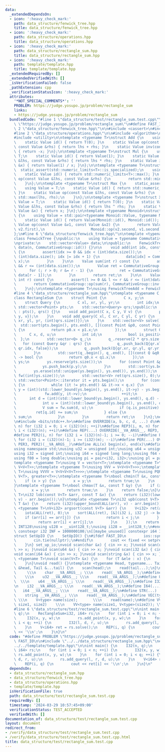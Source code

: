 ```yaml
---
data:
  _extendedDependsOn:
  - icon: ':heavy_check_mark:'
    path: data_structure/fenwick_tree.hpp
    title: data_structure/fenwick_tree.hpp
  - icon: ':heavy_check_mark:'
    path: data_structure/operations.hpp
    title: data_structure/operations.hpp
  - icon: ':heavy_check_mark:'
    path: data_structure/rectangle_sum.hpp
    title: data_structure/rectangle_sum.hpp
  - icon: ':heavy_check_mark:'
    path: template/template.hpp
    title: template/template.hpp
  _extendedRequiredBy: []
  _extendedVerifiedWith: []
  _isVerificationFailed: false
  _pathExtension: cpp
  _verificationStatusIcon: ':heavy_check_mark:'
  attributes:
    '*NOT_SPECIAL_COMMENTS*': ''
    PROBLEM: https://judge.yosupo.jp/problem/rectangle_sum
    links:
    - https://judge.yosupo.jp/problem/rectangle_sum
  bundledCode: "#line 1 \"data_structure/test/rectangle_sum.test.cpp\"\n#define PROBLEM\
    \ \"https://judge.yosupo.jp/problem/rectangle_sum\"\n#define FAST_IO\n\n#line\
    \ 2 \"data_structure/fenwick_tree.hpp\"\n\n#include <cassert>\n#include <vector>\n\
    #line 2 \"data_structure/operations.hpp\"\n\n#include <algorithm>\n#include <limits>\n\
    #include <utility>\n\ntemplate <typename T>\nstruct Add {\n    using Value = T;\n\
    \    static Value id() { return T(0); }\n    static Value op(const Value &lhs,\
    \ const Value &rhs) { return lhs + rhs; }\n    static Value inv(const Value &x)\
    \ { return -x; }\n};\n\ntemplate <typename T>\nstruct Mul {\n    using Value =\
    \ T;\n    static Value id() { return Value(1); }\n    static Value op(const Value\
    \ &lhs, const Value &rhs) { return lhs * rhs; }\n    static Value inv(const Value\
    \ &x) { return Value(1) / x; }\n};\n\ntemplate <typename T>\nstruct Min {\n  \
    \  static_assert(std::numeric_limits<T>::is_specialized);\n    using Value = T;\n\
    \    static Value id() { return std::numeric_limits<T>::max(); }\n    static Value\
    \ op(const Value &lhs, const Value &rhs) {\n        return std::min(lhs, rhs);\n\
    \    }\n};\n\ntemplate <typename T>\nstruct Max {\n    static_assert(std::numeric_limits<T>::is_specialized);\n\
    \    using Value = T;\n    static Value id() { return std::numeric_limits<Value>::min();\
    \ }\n    static Value op(const Value &lhs, const Value &rhs) {\n        return\
    \ std::max(lhs, rhs);\n    }\n};\n\ntemplate <typename T>\nstruct Xor {\n    using\
    \ Value = T;\n    static Value id() { return T(0); }\n    static Value op(const\
    \ Value &lhs, const Value &rhs) { return lhs ^ rhs; }\n    static Value inv(const\
    \ Value &x) { return x; }\n};\n\ntemplate <typename Monoid>\nstruct Reversible\
    \ {\n    using Value = std::pair<typename Monoid::Value, typename Monoid::Value>;\n\
    \    static Value id() { return Value(Monoid::id(), Monoid::id()); }\n    static\
    \ Value op(const Value &v1, const Value &v2) {\n        return Value(Monoid::op(v1.first,\
    \ v2.first),\n                     Monoid::op(v2.second, v1.second));\n    }\n\
    };\n#line 6 \"data_structure/fenwick_tree.hpp\"\n\ntemplate <typename CommutativeGroup>\n\
    class FenwickTree {\npublic:\n    using Value = typename CommutativeGroup::Value;\n\
    \nprivate:\n    std::vector<Value> data;\n\npublic:\n    FenwickTree(int n) :\
    \ data(n, CommutativeGroup::id()) {}\n\n    void add(int idx, const Value &x)\
    \ {\n        assert(idx >= 0 && idx < (int)data.size());\n        for (; idx <\
    \ (int)data.size(); idx |= idx + 1) {\n            data[idx] = CommutativeGroup::op(data[idx],\
    \ x);\n        }\n    }\n\n    Value sum(int r) const {\n        assert(r >= 0\
    \ && r <= (int)data.size());\n        Value ret = CommutativeGroup::id();\n  \
    \      for (; r > 0; r &= r - 1) {\n            ret = CommutativeGroup::op(ret,\
    \ data[r - 1]);\n        }\n        return ret;\n    }\n\n    Value sum(int l,\
    \ int r) const {\n        assert(l >= 0 && l <= r && r <= (int)data.size());\n\
    \        return CommutativeGroup::op(sum(r), CommutativeGroup::inv(sum(l)));\n\
    \    }\n};\n\ntemplate <typename T>\nusing FenwickTreeAdd = FenwickTree<Add<T>>;\n\
    #line 4 \"data_structure/rectangle_sum.hpp\"\ntemplate <typename C, typename V>\n\
    class RectangleSum {\n    struct Point {\n        C x, y;\n        V v;\n    };\n\
    \    struct Query {\n        C xl, xr, yl, yr;\n        int idx;\n    };\n   \
    \ std::vector<Point> pts;\n    std::vector<Query> qrs;\npublic:\n    RectangleSum()\
    \ : pts(), qrs() {}\n    void add_point(C x, C y, V v) {\n        pts.emplace_back(Point{x,\
    \ y, v});\n    }\n    void add_query(C xl, C xr, C yl, C yr) {\n        qrs.emplace_back(Query{xl,\
    \ xr, yl, yr, (int)qrs.size()});\n    }\n    std::vector<V> solve() {\n      \
    \  std::sort(pts.begin(), pts.end(), [](const Point &p0, const Point &p1) -> bool\
    \ {\n            return p0.x < p1.x;\n        });\n        struct Q {\n      \
    \      C x, d, u;\n            int id;\n            bool is_positive;\n      \
    \  };\n        std::vector<Q> q_;\n        q_.reserve(2 * qrs.size());\n     \
    \   for (const Query &qr : qrs) {\n            q_.push_back(Q{qr.xl, qr.yl, qr.yr,\
    \ qr.idx, false});\n            q_.push_back(Q{qr.xr, qr.yl, qr.yr, qr.idx, true});\n\
    \        }\n        std::sort(q_.begin(), q_.end(), [](const Q &q0, const Q &q1)\
    \ -> bool {\n            return q0.x < q1.x;\n        });\n        std::vector<C>\
    \ ys;\n        ys.reserve(pts.size());\n        for (const Point &p : pts) {\n\
    \            ys.push_back(p.y);\n        }\n        std::sort(ys.begin(), ys.end());\n\
    \        ys.erase(std::unique(ys.begin(), ys.end()), ys.end());\n        FenwickTreeAdd<V>\
    \ fw((int)ys.size());\n        std::vector<V> ret(qrs.size(), 0);\n        typename\
    \ std::vector<Point>::iterator it = pts.begin();\n        for (const Q &q : q_)\
    \ {\n            while (it != pts.end() && it->x < q.x) {\n                int\
    \ y = (int)(std::lower_bound(ys.begin(), ys.end(), it->y) - ys.begin());\n   \
    \             fw.add(y, it->v);\n                ++it;\n            }\n      \
    \      int d = (int)(std::lower_bound(ys.begin(), ys.end(), q.d) - ys.begin());\n\
    \            int u = (int)(std::lower_bound(ys.begin(), ys.end(), q.u) - ys.begin());\n\
    \            V sum = fw.sum(d, u);\n            if (q.is_positive) {\n       \
    \         ret[q.id] += sum;\n            } else {\n                ret[q.id] -=\
    \ sum;\n            }\n        }\n        return ret;\n    }\n};\n#line 1 \"template/template.hpp\"\
    \n#include <bits/stdc++.h>\n#define OVERRIDE(a, b, c, d, ...) d\n#define REP2(i,\
    \ n) for (i32 i = 0; i < (i32)(n); ++i)\n#define REP3(i, m, n) for (i32 i = (i32)(m);\
    \ i < (i32)(n); ++i)\n#define REP(...) OVERRIDE(__VA_ARGS__, REP3, REP2)(__VA_ARGS__)\n\
    #define PER2(i, n) for (i32 i = (i32)(n)-1; i >= 0; --i)\n#define PER3(i, m, n)\
    \ for (i32 i = (i32)(n)-1; i >= (i32)(m); --i)\n#define PER(...) OVERRIDE(__VA_ARGS__,\
    \ PER3, PER2)(__VA_ARGS__)\n#define ALL(x) begin(x), end(x)\n#define LEN(x) (i32)(x.size())\n\
    using namespace std;\nusing u32 = unsigned int;\nusing u64 = unsigned long long;\n\
    using i32 = signed int;\nusing i64 = signed long long;\nusing f64 = double;\n\
    using f80 = long double;\nusing pi = pair<i32, i32>;\nusing pl = pair<i64, i64>;\n\
    template <typename T>\nusing V = vector<T>;\ntemplate <typename T>\nusing VV =\
    \ V<V<T>>;\ntemplate <typename T>\nusing VVV = V<V<V<T>>>;\ntemplate <typename\
    \ T>\nusing VVVV = V<V<V<V<T>>>>;\ntemplate <typename T>\nusing PQR = priority_queue<T,\
    \ V<T>, greater<T>>;\ntemplate <typename T>\nbool chmin(T &x, const T &y) {\n\
    \    if (x > y) {\n        x = y;\n        return true;\n    }\n    return false;\n\
    }\ntemplate <typename T>\nbool chmax(T &x, const T &y) {\n    if (x < y) {\n \
    \       x = y;\n        return true;\n    }\n    return false;\n}\ntemplate <typename\
    \ T>\ni32 lob(const V<T> &arr, const T &v) {\n    return (i32)(lower_bound(ALL(arr),\
    \ v) - arr.begin());\n}\ntemplate <typename T>\ni32 upb(const V<T> &arr, const\
    \ T &v) {\n    return (i32)(upper_bound(ALL(arr), v) - arr.begin());\n}\ntemplate\
    \ <typename T>\nV<i32> argsort(const V<T> &arr) {\n    V<i32> ret(arr.size());\n\
    \    iota(ALL(ret), 0);\n    sort(ALL(ret), [&](i32 i, i32 j) -> bool {\n    \
    \    if (arr[i] == arr[j]) {\n            return i < j;\n        } else {\n  \
    \          return arr[i] < arr[j];\n        }\n    });\n    return ret;\n}\n#ifdef\
    \ INT128\nusing u128 = __uint128_t;\nusing i128 = __int128_t;\n#endif\n[[maybe_unused]]\
    \ constexpr i32 INF = 1000000100;\n[[maybe_unused]] constexpr i64 INF64 = 3000000000000000100;\n\
    struct SetUpIO {\n    SetUpIO() {\n#ifdef FAST_IO\n        ios::sync_with_stdio(false);\n\
    \        cin.tie(nullptr);\n#endif\n        cout << fixed << setprecision(15);\n\
    \    }\n} set_up_io;\nvoid scan(char &x) { cin >> x; }\nvoid scan(u32 &x) { cin\
    \ >> x; }\nvoid scan(u64 &x) { cin >> x; }\nvoid scan(i32 &x) { cin >> x; }\n\
    void scan(i64 &x) { cin >> x; }\nvoid scan(string &x) { cin >> x; }\ntemplate\
    \ <typename T>\nvoid scan(V<T> &x) {\n    for (T &ele : x) {\n        scan(ele);\n\
    \    }\n}\nvoid read() {}\ntemplate <typename Head, typename... Tail>\nvoid read(Head\
    \ &head, Tail &...tail) {\n    scan(head);\n    read(tail...);\n}\n#define CHAR(...)\
    \     \\\n    char __VA_ARGS__; \\\n    read(__VA_ARGS__);\n#define U32(...) \
    \    \\\n    u32 __VA_ARGS__; \\\n    read(__VA_ARGS__);\n#define U64(...)   \
    \  \\\n    u64 __VA_ARGS__; \\\n    read(__VA_ARGS__);\n#define I32(...)     \\\
    \n    i32 __VA_ARGS__; \\\n    read(__VA_ARGS__);\n#define I64(...)     \\\n \
    \   i64 __VA_ARGS__; \\\n    read(__VA_ARGS__);\n#define STR(...)        \\\n\
    \    string __VA_ARGS__; \\\n    read(__VA_ARGS__);\n#define VEC(type, name, size)\
    \ \\\n    V<type> name(size);       \\\n    read(name);\n#define VVEC(type, name,\
    \ size1, size2)    \\\n    VV<type> name(size1, V<type>(size2)); \\\n    read(name);\n\
    #line 6 \"data_structure/test/rectangle_sum.test.cpp\"\n\nint main() {\n    I32(n,\
    \ q);\n    RectangleSum<i32, i64> rs;\n    for (int i = 0; i < n; ++i) {\n   \
    \     I32(x, y, w);\n        rs.add_point(x, y, w);\n    }\n    for (int i = 0;\
    \ i < q; ++i) {\n        I32(l, d, r, u);\n        rs.add_query(l, r, d, u);\n\
    \    }\n    V<i64> ret = rs.solve();\n    REP(i, q) {\n        cout << ret[i]\
    \ << '\\n';\n    }\n}\n"
  code: "#define PROBLEM \"https://judge.yosupo.jp/problem/rectangle_sum\"\n#define\
    \ FAST_IO\n\n#include \"../../data_structure/rectangle_sum.hpp\"\n#include \"\
    ../../template/template.hpp\"\n\nint main() {\n    I32(n, q);\n    RectangleSum<i32,\
    \ i64> rs;\n    for (int i = 0; i < n; ++i) {\n        I32(x, y, w);\n       \
    \ rs.add_point(x, y, w);\n    }\n    for (int i = 0; i < q; ++i) {\n        I32(l,\
    \ d, r, u);\n        rs.add_query(l, r, d, u);\n    }\n    V<i64> ret = rs.solve();\n\
    \    REP(i, q) {\n        cout << ret[i] << '\\n';\n    }\n}\n"
  dependsOn:
  - data_structure/rectangle_sum.hpp
  - data_structure/fenwick_tree.hpp
  - data_structure/operations.hpp
  - template/template.hpp
  isVerificationFile: true
  path: data_structure/test/rectangle_sum.test.cpp
  requiredBy: []
  timestamp: '2024-03-29 10:57:45+09:00'
  verificationStatus: TEST_ACCEPTED
  verifiedWith: []
documentation_of: data_structure/test/rectangle_sum.test.cpp
layout: document
redirect_from:
- /verify/data_structure/test/rectangle_sum.test.cpp
- /verify/data_structure/test/rectangle_sum.test.cpp.html
title: data_structure/test/rectangle_sum.test.cpp
---
```

